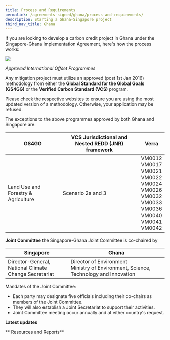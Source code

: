 ```yaml
---
title: Process and Requirements
permalink: /agreements-signed/ghana/process-and-requirements/
description: Starting a Ghana-Singapore project
third_nav_title: Ghana
---
```

If you are looking to develop a carbon credit project in Ghana under the Singapore-Ghana Implementation Agreement, here's how the process works:

<img src="https://file.go.gov.sg/flow808.png">


_Approved International Offset Programmes_

Any mitigation project must utilize an approved (post 1st Jan 2016) methodology from either the **Global Standard for the Global Goals (GS4GG)**&nbsp;or the **Verified Carbon Standard (VCS)**&nbsp;program.

Please check the respective websites to ensure you are using the most updated version of a methodology. Otherwise, your application may be refused.

The exceptions to the above programmes approved by both Ghana and Singapore are:

| GS4GG | VCS Jurisdictional and Nested REDD (JNR) framework | Verra |
| -------- | -------- | -------- |
| Land Use and Forestry &amp; Agriculture  | Scenario 2a and 3  | VM0012 <br> VM0017 <br> VM0021 <br> VM0022 <br> VM0024 <br> VM0026 <br> VM0032 <br> VM0033 <br> VM0036 <br> VM0040 <br> VM0041 <br> VM0042 |

**Joint Committee**
the Singapore-Ghana Joint Committee is co-chaired by 


| Singapore | Ghana |
| -------- | -------- | 
| Director-General, <br> National Climate Change Secretariat | Director of Environment <br> Ministry of Environment, Science, Technology and Innovation |

Mandates of the Joint Committee:
* Each party may designate five officials including their co-chairs as members of the Joint Committee. 
* They will also establish a Joint Secretariat to support their activities.
* Joint Committee meeting occur annually and at either country's request.

**Latest updates**

** Resources and Reports**




